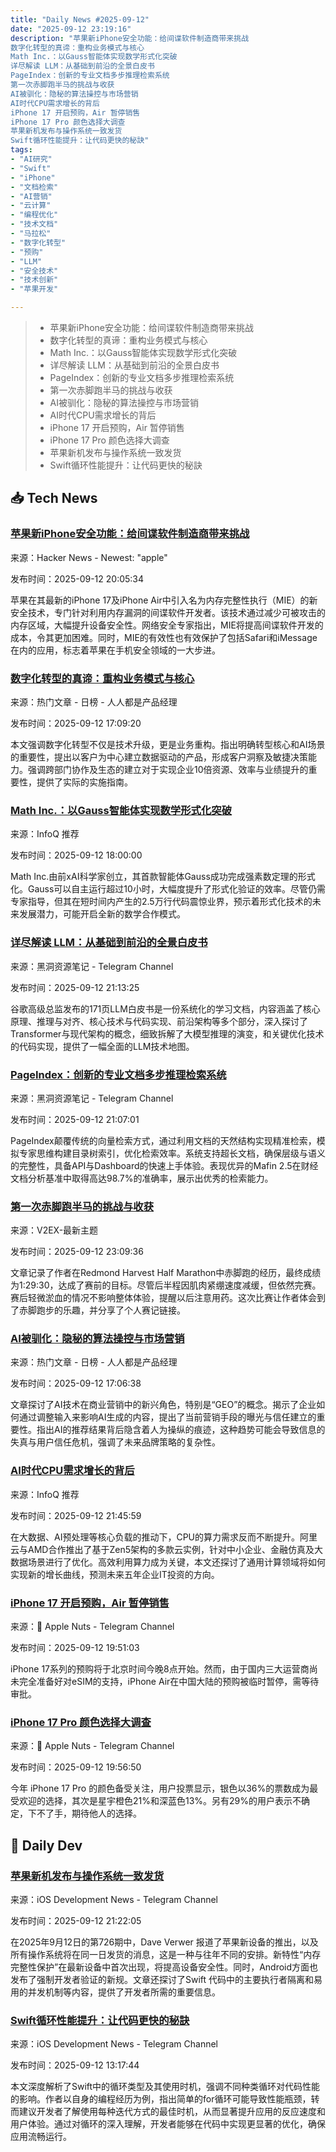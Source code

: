 ```yaml
---
title: "Daily News #2025-09-12"
date: "2025-09-12 23:19:16"
description: "苹果新iPhone安全功能：给间谍软件制造商带来挑战
数字化转型的真谛：重构业务模式与核心
Math Inc.：以Gauss智能体实现数学形式化突破
详尽解读 LLM：从基础到前沿的全景白皮书
PageIndex：创新的专业文档多步推理检索系统
第一次赤脚跑半马的挑战与收获
AI被驯化：隐秘的算法操控与市场营销
AI时代CPU需求增长的背后
iPhone 17 开启预购，Air 暂停销售
iPhone 17 Pro 颜色选择大调查
苹果新机发布与操作系统一致发货
Swift循环性能提升：让代码更快的秘訣"
tags: 
- "AI研究"
- "Swift"
- "iPhone"
- "文档检索"
- "AI营销"
- "云计算"
- "编程优化"
- "技术文档"
- "马拉松"
- "数字化转型"
- "预购"
- "LLM"
- "安全技术"
- "技术创新"
- "苹果开发"

---
```


> - 苹果新iPhone安全功能：给间谍软件制造商带来挑战
> - 数字化转型的真谛：重构业务模式与核心
> - Math Inc.：以Gauss智能体实现数学形式化突破
> - 详尽解读 LLM：从基础到前沿的全景白皮书
> - PageIndex：创新的专业文档多步推理检索系统
> - 第一次赤脚跑半马的挑战与收获
> - AI被驯化：隐秘的算法操控与市场营销
> - AI时代CPU需求增长的背后
> - iPhone 17 开启预购，Air 暂停销售
> - iPhone 17 Pro 颜色选择大调查
> - 苹果新机发布与操作系统一致发货
> - Swift循环性能提升：让代码更快的秘訣

## 📥 Tech News

### [苹果新iPhone安全功能：给间谍软件制造商带来挑战](https://techcrunch.com/2025/09/11/apples-latest-iphone-security-feature-just-made-life-more-difficult-for-spyware-makers/)

来源：Hacker News - Newest: "apple"

发布时间：2025-09-12 20:05:34

苹果在其最新的iPhone 17及iPhone Air中引入名为内存完整性执行（MIE）的新安全技术，专门针对利用内存漏洞的间谍软件开发者。该技术通过减少可被攻击的内存区域，大幅提升设备安全性。网络安全专家指出，MIE将提高间谍软件开发的成本，令其更加困难。同时，MIE的有效性也有效保护了包括Safari和iMessage在内的应用，标志着苹果在手机安全领域的一大步进。

### [数字化转型的真谛：重构业务模式与核心](https://www.woshipm.com/operate/6268016.html)

来源：热门文章 - 日榜 - 人人都是产品经理

发布时间：2025-09-12 17:09:20

本文强调数字化转型不仅是技术升级，更是业务重构。指出明确转型核心和AI场景的重要性，提出以客户为中心建立数据驱动的产品，形成客户洞察及敏捷决策能力。强调跨部门协作及生态的建立对于实现企业10倍资源、效率与业绩提升的重要性，提供了实际的实施指南。

### [Math Inc.：以Gauss智能体实现数学形式化突破](https://www.infoq.cn/article/UPDT9JcXUi3csCAO8CzX)

来源：InfoQ 推荐

发布时间：2025-09-12 18:00:00

Math Inc.由前xAI科学家创立，其首款智能体Gauss成功完成强素数定理的形式化。Gauss可以自主运行超过10小时，大幅度提升了形式化验证的效率。尽管仍需专家指导，但其在短时间内产生的2.5万行代码震惊业界，预示着形式化技术的未来发展潜力，可能开启全新的数学合作模式。

### [详尽解读 LLM：从基础到前沿的全景白皮书](https://t.me/piracy6/32553)

来源：黑洞资源笔记 - Telegram Channel

发布时间：2025-09-12 21:13:25

谷歌高级总监发布的171页LLM白皮书是一份系统化的学习文档，内容涵盖了核心原理、推理与对齐、核心技术与代码实现、前沿架构等多个部分，深入探讨了Transformer与现代架构的概念，细致拆解了大模型推理的演变，和关键优化技术的代码实现，提供了一幅全面的LLM技术地图。

### [PageIndex：创新的专业文档多步推理检索系统](https://t.me/piracy6/32544)

来源：黑洞资源笔记 - Telegram Channel

发布时间：2025-09-12 21:07:01

PageIndex颠覆传统的向量检索方式，通过利用文档的天然结构实现精准检索，模拟专家思维构建目录树索引，优化检索效率。系统支持超长文档，确保层级与语义的完整性，具备API与Dashboard的快速上手体验。表现优异的Mafin 2.5在财经文档分析基准中取得高达98.7%的准确率，展示出优秀的检索能力。

### [第一次赤脚跑半马的挑战与收获](https://www.v2ex.com/t/1158899)

来源：V2EX-最新主题

发布时间：2025-09-12 23:09:36

文章记录了作者在Redmond Harvest Half Marathon中赤脚跑的经历，最终成绩为1:29:30，达成了赛前的目标。尽管后半程因肌肉紧绷速度减缓，但依然完赛。赛后轻微淤血的情况不影响整体体验，提醒以后注意用药。这次比赛让作者体会到了赤脚跑步的乐趣，并分享了个人赛记链接。

### [AI被驯化：隐秘的算法操控与市场营销](https://www.woshipm.com/ai/6268054.html)

来源：热门文章 - 日榜 - 人人都是产品经理

发布时间：2025-09-12 17:06:38

文章探讨了AI技术在商业营销中的新兴角色，特别是“GEO”的概念。揭示了企业如何通过调整输入来影响AI生成的内容，提出了当前营销手段的曝光与信任建立的重要性。指出AI的推荐结果背后隐含着人为操纵的痕迹，这种趋势可能会导致信息的失真与用户信任危机，强调了未来品牌策略的复杂性。

### [AI时代CPU需求增长的背后](https://www.infoq.cn/article/ZRK5yut9RciUPk9Vk0xz)

来源：InfoQ 推荐

发布时间：2025-09-12 21:45:59

在大数据、AI预处理等核心负载的推动下，CPU的算力需求反而不断提升。阿里云与AMD合作推出了基于Zen5架构的多款云实例，针对中小企业、金融仿真及大数据场景进行了优化。高效利用算力成为关键，本文还探讨了通用计算领域将如何实现新的增长曲线，预测未来五年企业IT投资的方向。

### [iPhone 17 开启预购，Air 暂停销售](https://t.me/AppleNuts/2325)

来源： Apple Nuts - Telegram Channel

发布时间：2025-09-12 19:51:03

iPhone 17系列的预购将于北京时间今晚8点开始。然而，由于国内三大运营商尚未完全准备好对eSIM的支持，iPhone Air在中国大陆的预购被临时暂停，需等待审批。

### [iPhone 17 Pro 颜色选择大调查](https://t.me/AppleNuts/2327)

来源： Apple Nuts - Telegram Channel

发布时间：2025-09-12 19:56:50

今年 iPhone 17 Pro 的颜色备受关注，用户投票显示，银色以36%的票数成为最受欢迎的选择，其次是星宇橙色21%和深蓝色13%。另有29%的用户表示不确定，下不了手，期待他人的选择。

## 💾 Daily Dev

### [苹果新机发布与操作系统一致发货](https://iosdevweekly.com/issues/726/)

来源：iOS Development News - Telegram Channel

发布时间：2025-09-12 21:22:05

在2025年9月12日的第726期中，Dave Verwer 报道了苹果新设备的推出，以及所有操作系统将在同一日发货的消息，这是一种与往年不同的安排。新特性“内存完整性保护”在最新设备中首次出现，将提高设备安全性。同时，Android方面也发布了强制开发者验证的新规。文章还探讨了Swift 代码中的主要执行者隔离和易用的并发机制等内容，提供了开发者所需的重要信息。

### [Swift循环性能提升：让代码更快的秘訣](https://swift-pal.com/swift-loops-in-2025-the-hidden-performance-tricks-that-will-make-your-code-10x-faster-8acb96abfbf9)

来源：iOS Development News - Telegram Channel

发布时间：2025-09-12 13:17:44

本文深度解析了Swift中的循环类型及其使用时机，强调不同种类循环对代码性能的影响。作者以自身的编程经历为例，指出简单的for循环可能导致性能瓶颈，转而建议开发者了解使用每种迭代方式的最佳时机，从而显著提升应用的反应速度和用户体验。通过对循环的深入理解，开发者能够在代码中实现更显著的优化，确保应用流畅运行。

